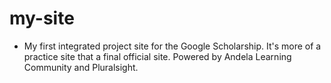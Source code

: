 # my-site
- My first integrated project site for the Google Scholarship. It's more of a practice site that a final official site. Powered by Andela Learning Community and Pluralsight.
